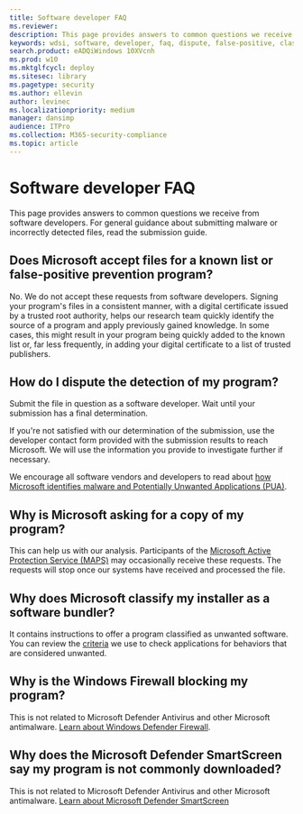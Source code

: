 ```yaml
---
title: Software developer FAQ
ms.reviewer: 
description: This page provides answers to common questions we receive from software developers
keywords: wdsi, software, developer, faq, dispute, false-positive, classify, installer, software, bundler, blocking
search.product: eADQiWindows 10XVcnh
ms.prod: w10
ms.mktglfcycl: deploy
ms.sitesec: library
ms.pagetype: security
ms.author: ellevin
author: levinec
ms.localizationpriority: medium
manager: dansimp
audience: ITPro
ms.collection: M365-security-compliance  
ms.topic: article
---
```


# Software developer FAQ

This page provides answers to common questions we receive from software developers. For general guidance about submitting malware or incorrectly detected files, read the submission guide.

## Does Microsoft accept files for a known list or false-positive prevention program?

No. We do not accept these requests from software developers. Signing your program's files in a consistent manner, with a digital certificate issued by a trusted root authority, helps our research team quickly identify the source of a program and apply previously gained knowledge. In some cases, this might result in your program being quickly added to the known list or, far less frequently, in adding your digital certificate to a list of trusted publishers.

## How do I dispute the detection of my program?

Submit the file in question as a software developer. Wait until your submission has a final determination.

If you're not satisfied with our determination of the submission, use the developer contact form provided with the submission results to reach Microsoft. We will use the information you provide to investigate further if necessary.

We encourage all software vendors and developers to read about [how Microsoft identifies malware and Potentially Unwanted Applications (PUA)](criteria.md).

## Why is Microsoft asking for a copy of my program?

This can help us with our analysis. Participants of the [Microsoft Active Protection Service (MAPS)](https://www.microsoft.com/msrc/mapp) may occasionally receive these requests. The requests will stop once our systems have received and processed the file.

## Why does Microsoft classify my installer as a software bundler?

It contains instructions to offer a program classified as unwanted software. You can review the [criteria](criteria.md) we use to check applications for behaviors that are considered unwanted.

## Why is the Windows Firewall blocking my program?

This is not related to Microsoft Defender Antivirus and other Microsoft antimalware. [Learn about Windows Defender Firewall](https://docs.microsoft.com/windows/security/threat-protection/windows-firewall/windows-firewall-with-advanced-security).

## Why does the Microsoft Defender SmartScreen say my program is not commonly downloaded?

This is not related to Microsoft Defender Antivirus and other Microsoft antimalware. [Learn about Microsoft Defender SmartScreen](https://docs.microsoft.com/windows/security/threat-protection/microsoft-defender-smartscreen/microsoft-defender-smartscreen-overview)
